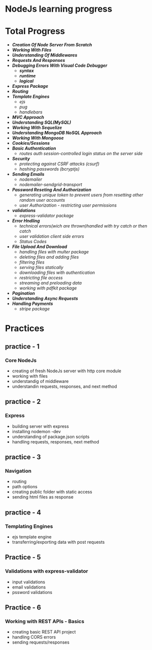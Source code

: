 # NodeJs learning progress

# Total Progress
 * **_Creation Of Node Server From Scratch_**
 * **_Working With Files_**
 * **_Understanding Of Middlewares_**
 * **_Requests And Responses_**
 * **_Debugging Errors With Visual Code Debugger_**
   - **_syntax_**
   - **_runtime_**
   - **_logical_**
 * **_Express Package_**
 * **_Routing_**
 * **_Template Engines_**
   - _ejs_
   - _pug_
   - _handlebars_
 * **_MVC Approach_**
 * **_Understanding SQL(MySQL)_**
 * **_Working With Sequelize_**
 * **_Understanding MongoDB NoSQL Approach_**
 * **_Working With Mongoose_**
 * **_Cookies/Sessions_**
 * **_Basic Authentication_**
   - _routes auth session-controlled login status on the server side_
 * **_Security_**
   - _protecting against CSRF attacks (csurf)_
   - _hashing passwords   (bcryptjs)_
 * **_Sending Emails_**
   - _nodemailer_
   - _nodemailer-sendgrid-transport_
 * **_Password Reseting And Authorization_**
   - _generating unique token to prevent users from resetting other random user accounts_
    - _user Authorization - restricting user permissions_
 * **_validations_** 
    - _express-validator package_
 * **_Error Hndling_**
      - _technical errors(wich are thrown)handled with try catch or then catch_
      - _user validation client side errors_
      - _Status Codes_
 * **_File Upload And Download_**
    - _handling files with multer package_
    - _deleting files and adding files_
    - _filtering files_
    - _serving files statically_
    - _downloading files with authentication_
    - _restricting file access_
    - _streaming and preloading data_
    - _working with pdfkit package_
 * **_Pagination_**
 * **_Understanding Async Requests_**
 * **_Handling Payments_**
     - _stripe package_

# Practices
## practice - 1
  ### Core NodeJs
  - creating of fresh NodeJs server with http core module
  - working with files
  - understandig of middleware
  - understandin requests, responses, and next method

## practice - 2
  ### Express
  - building server with express
  - installing nodemon -dev
  - understanding of package.json scripts
  - handling requests, responses, next method

## practice - 3
  ### Navigation
  - routing
  - path options
  - creating public folder with static access
  - sending html files as response

## practice - 4
  ### Templating Engines
  - ejs template engine
  - transferring/exporting data with post requests

## Practice - 5
  ### Validations with express-validator
  -  input validations 
  - email validations
  - pssword validations

## Practice - 6
  ### Working with REST APIs - Basics
  - creating basic REST API project
  - handling CORS errors
  - sending requests/responses